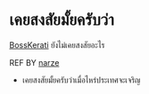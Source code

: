 # เคยสงสัยมั้ยครับว่า
[BossKerati](https://www.youtube.com/c/BossKerati/videos) ยังไม่เคยสงสัยอะไร

REF BY [narze](https://github.com/narze/DaiMai)

- เคยสงสัยมั้ยครับว่าเมื่อไหร่ประเทศจะเจริญ
